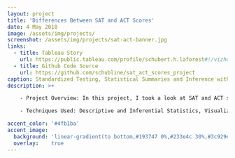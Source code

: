 ```yaml
---
layout: project
title: 'Differences Between SAT and ACT Scores'
date: 4 May 2018
image: /assets/img/projects/
screenshot: /assets/img/projects/sat-act-banner.jpg
links:
  - title: Tableau Story
    url: https://public.tableau.com/profile/schubert.h.laforest#!/vizhome/SATACTParticipation_0/Story1
  - title: Github Code Source
    url: https://github.com/schubline/sat_act_scores_project
caption: Standardized Testing, Statistical Summaries and Inference with SAT & ACT Scores 2017
description: >+

    - Project Overview: In this project, I took a look at SAT and ACT scores around the United States from 2017. The goal was to the provided data to make recommendations about how the College Board might work to increase the participation rates of these exams.

    - Techniques Used: Descriptive and Inferential Statistics, Visualizations with Matplotlib

accent_color: '#4fb1ba'
accent_image:
  background: 'linear-gradient(to bottom,#193747 0%,#233e4c 30%,#3c929e 50%,#d5d5d4 70%,#cdccc8 100%)'
  overlay:    true
---
```

